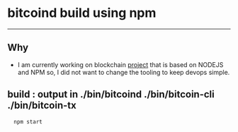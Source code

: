# bitcoind build using npm
-----------------

## Why

- I am currently working on blockchain [project](https://github.com/dev-usertoken/virtual-machine) that is based on NODEJS and NPM so, I did not
  want to change the tooling to keep devops simple.

## build : output in ./bin/bitcoind ./bin/bitcoin-cli ./bin/bitcoin-tx
```
  npm start
```
